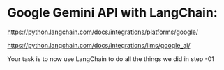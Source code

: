 # Google Gemini API with LangChain:


https://python.langchain.com/docs/integrations/platforms/google/

https://python.langchain.com/docs/integrations/llms/google_ai/

Your task is to now use LangChain to do all the things we did in step -01

